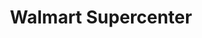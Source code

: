 ---
title: "Walmart Supercenter"
url: /chattanooga/walmart-supercenter-gunbarrel-road/
shop: supermarket
---